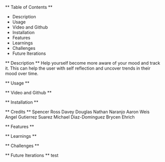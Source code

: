 ** Table of Contents **
- Description
- Usage
- Video and Github
- Installation
- Features
- Learnings
- Challenges
- Future Iterations


** Description **
Help yourself become more aware of your mood and track it.  This can help the user with self reflection and uncover trends in their mood over time.  

** Usage **


** Video and Github **


** Installation **


** Credits **
Spencer Ross
Davey Douglas
Nathan Naranjo
Aaron Weis
Angel Gutierrez Suarez
Michael Diaz-Dominguez
Brycen Ehrich

** Features **


** Learnings **


** Challenges **


** Future Iterations **
test